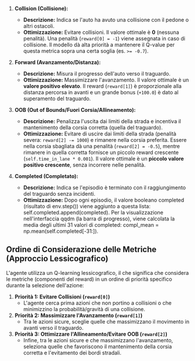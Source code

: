 1.  **Collision (Collisione):**
    * **Descrizione:** Indica se l'auto ha avuto una collisione con il pedone o altri ostacoli.
    * **Ottimizzazione:** Evitare collisioni. Il valore ottimale è **0** (nessuna penalità). Una penalità (`reward[0] = -1`) viene assegnata in caso di collisione. Il modello dà alta priorità a mantenere il Q-value per questa metrica sopra una certa soglia (es. `>= -0.7`).

2.  **Forward (Avanzamento/Distanza):**
    * **Descrizione:** Misura il progresso dell'auto verso il traguardo.
    * **Ottimizzazione:** Massimizzare l'avanzamento. Il valore ottimale è un **valore positivo elevato**. Il reward (`reward[1]`) è proporzionale alla distanza percorsa in avanti e un grande bonus (`+100.0`) è dato al superamento del traguardo.

3.  **OOB (Out of Bounds/Fuori Corsia/Allineamento):**
    * **Descrizione:** Penalizza l'uscita dai limiti della strada e incentiva il mantenimento della corsia corretta (quella del traguardo).
    * **Ottimizzazione:** Evitare di uscire dai limiti della strada (penalità severa: `reward[2] -= 1000`) e rimanere nella corsia preferita. Essere nella corsia sbagliata dà una penalità (`reward[2] = -0.5`), mentre rimanere in quella corretta fornisce un piccolo reward crescente (`self.time_in_lane * 0.001`). Il valore ottimale è un **piccolo valore positivo crescente**, senza incorrere nelle penalità.

4.  **Completed (Completato):**
    * **Descrizione:** Indica se l'episodio è terminato con il raggiungimento del traguardo senza incidenti.
    * **Ottimizzazione:** Dopo ogni episodio, il valore booleano completed (risultato di env.step()) viene aggiunto a questa lista: self.completed.append(completed).
    Per la visualizzazione nell'interfaccia qqdm (la barra di progresso), viene calcolata la media degli ultimi 31 valori di completed: compl_mean = np.mean(self.completed[-31:]).

## Ordine di Considerazione delle Metriche (Approccio Lessicografico)

L'agente utilizza un Q-learning lessicografico, il che significa che considera le metriche (componenti del reward) in un ordine di priorità specifico durante la selezione dell'azione:

1.  **Priorità 1: Evitare Collisioni (`reward[0]`)**
    * L'agente cerca prima azioni che non portino a collisioni o che minimizzino la probabilità/gravità di una collisione.
2.  **Priorità 2: Massimizzare l'Avanzamento (`reward[1]`)**
    * Tra le azioni sicure, sceglie quelle che massimizzano il movimento in avanti verso il traguardo.
3.  **Priorità 3: Ottimizzare l'Allineamento/Evitare OOB (`reward[2]`)**
    * Infine, tra le azioni sicure e che massimizzano l'avanzamento, seleziona quelle che favoriscono il mantenimento della corsia corretta e l'evitamento dei bordi stradali.